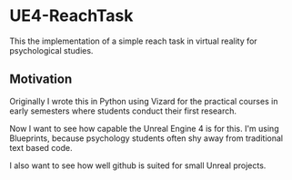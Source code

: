 # UE4-ReachTask
This the implementation of a simple reach task in virtual reality for psychological studies.

## Motivation
Originally I wrote this in Python using Vizard for the practical courses in early semesters where students conduct their first research.

Now I want to see how capable the Unreal Engine 4 is for this. I'm using Blueprints, because psychology students often shy away from traditional text based code.

I also want to see how well github is suited for small Unreal projects.

